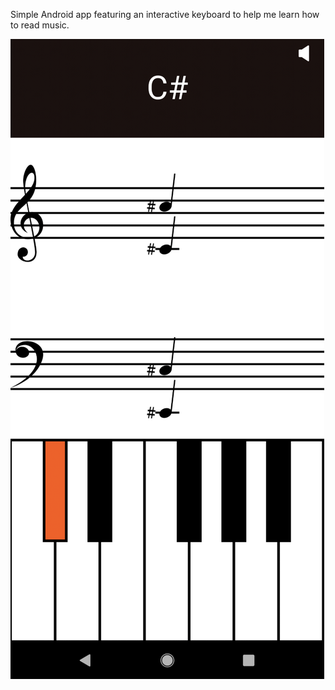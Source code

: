 Simple Android app featuring an interactive keyboard to help me learn how to read music.

![Screenshot](https://github.com/loremdipso/piantoes_native/blob/master/screenshots/v1.png?raw=true "V1.0")
